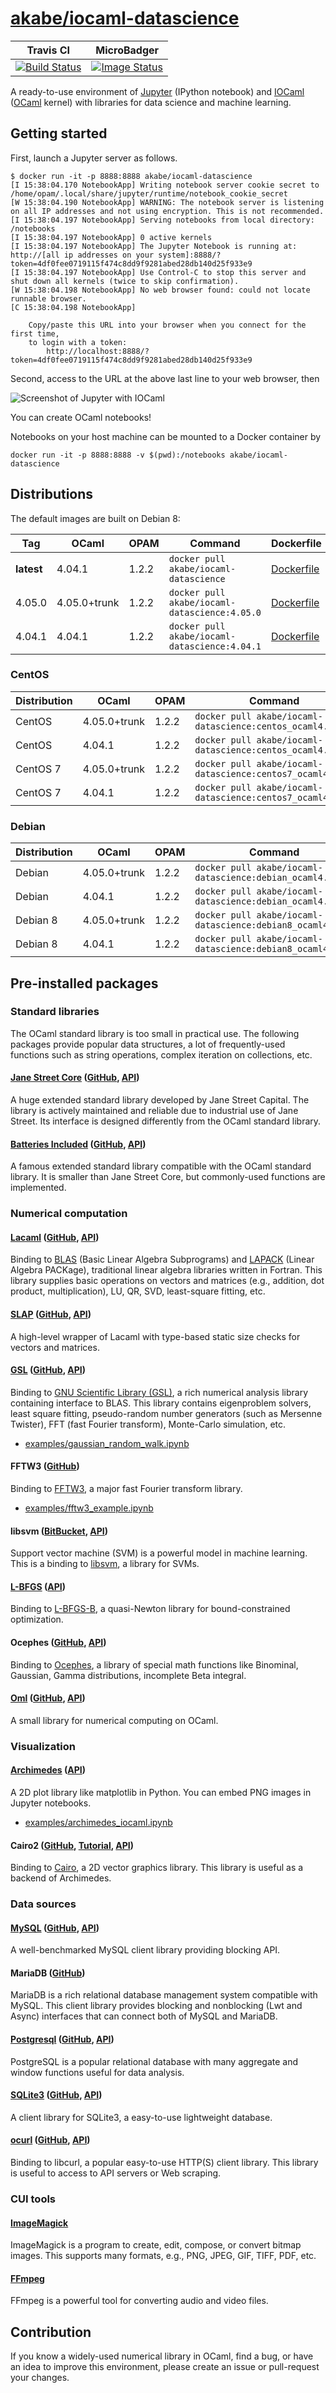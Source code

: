 # [akabe/iocaml-datascience](https://hub.docker.com/r/akabe/iocaml-datascience/)

| Travis CI | MicroBadger |
| --- | --- |
| [![Build Status](https://travis-ci.org/akabe/docker-iocaml-datascience.svg?branch=master)](https://travis-ci.org/akabe/docker-iocaml-datascience) | [![Image Status](https://images.microbadger.com/badges/image/akabe/iocaml-datascience.svg)](https://microbadger.com/images/akabe/iocaml-datascience) |

A ready-to-use environment of [Jupyter](http://ipython.org/notebook.html) (IPython notebook) and [IOCaml](https://github.com/andrewray/iocaml) ([OCaml](https://ocaml.org/) kernel) with libraries for data science and machine learning.

## Getting started

First, launch a Jupyter server as follows.

```console
$ docker run -it -p 8888:8888 akabe/iocaml-datascience
[I 15:38:04.170 NotebookApp] Writing notebook server cookie secret to /home/opam/.local/share/jupyter/runtime/notebook_cookie_secret
[W 15:38:04.190 NotebookApp] WARNING: The notebook server is listening on all IP addresses and not using encryption. This is not recommended.
[I 15:38:04.197 NotebookApp] Serving notebooks from local directory: /notebooks
[I 15:38:04.197 NotebookApp] 0 active kernels
[I 15:38:04.197 NotebookApp] The Jupyter Notebook is running at: http://[all ip addresses on your system]:8888/?token=4df0fee0719115f474c8dd9f9281abed28db140d25f933e9
[I 15:38:04.197 NotebookApp] Use Control-C to stop this server and shut down all kernels (twice to skip confirmation).
[W 15:38:04.198 NotebookApp] No web browser found: could not locate runnable browser.
[C 15:38:04.198 NotebookApp]

    Copy/paste this URL into your browser when you connect for the first time,
    to login with a token:
        http://localhost:8888/?token=4df0fee0719115f474c8dd9f9281abed28db140d25f933e9
```

Second, access to the URL at the above last line to your web browser, then

![Screenshot of Jupyter with IOCaml](screenshot.png)

You can create OCaml notebooks!

Notebooks on your host machine can be mounted to a Docker container by

```
docker run -it -p 8888:8888 -v $(pwd):/notebooks akabe/iocaml-datascience
```


## Distributions

The default images are built on Debian 8:

| Tag | OCaml | OPAM | Command | Dockerfile |
| ------------ | ----- | ---- | ------- | ---------- |
| **latest** | 4.04.1 | 1.2.2 | `docker pull akabe/iocaml-datascience` | [Dockerfile](dockerfiles/debian8_ocaml4.04.1/Dockerfile) |
| 4.05.0 | 4.05.0+trunk | 1.2.2 | `docker pull akabe/iocaml-datascience:4.05.0` | [Dockerfile](dockerfiles/debian8_ocaml4.05.0/Dockerfile) |
| 4.04.1 | 4.04.1 | 1.2.2 | `docker pull akabe/iocaml-datascience:4.04.1` | [Dockerfile](dockerfiles/debian8_ocaml4.04.1/Dockerfile) |

### CentOS

| Distribution | OCaml | OPAM | Command | Dockerfile |
| ------------ | ----- | ---- | ------- | ---------- |
| CentOS | 4.05.0+trunk | 1.2.2 | `docker pull akabe/iocaml-datascience:centos_ocaml4.05.0` | [Dockerfile](dockerfiles/centos7_ocaml4.05.0/Dockerfile) |
| CentOS | 4.04.1 | 1.2.2 | `docker pull akabe/iocaml-datascience:centos_ocaml4.04.1` | [Dockerfile](dockerfiles/centos7_ocaml4.04.1/Dockerfile) |
| CentOS 7 | 4.05.0+trunk | 1.2.2 | `docker pull akabe/iocaml-datascience:centos7_ocaml4.05.0` | [Dockerfile](dockerfiles/centos7_ocaml4.05.0/Dockerfile) |
| CentOS 7 | 4.04.1 | 1.2.2 | `docker pull akabe/iocaml-datascience:centos7_ocaml4.04.1` | [Dockerfile](dockerfiles/centos7_ocaml4.04.1/Dockerfile) |

### Debian

| Distribution | OCaml | OPAM | Command | Dockerfile |
| ------------ | ----- | ---- | ------- | ---------- |
| Debian | 4.05.0+trunk | 1.2.2 | `docker pull akabe/iocaml-datascience:debian_ocaml4.05.0` | [Dockerfile](dockerfiles/debian8_ocaml4.05.0/Dockerfile) |
| Debian | 4.04.1 | 1.2.2 | `docker pull akabe/iocaml-datascience:debian_ocaml4.04.1` | [Dockerfile](dockerfiles/debian8_ocaml4.04.1/Dockerfile) |
| Debian 8 | 4.05.0+trunk | 1.2.2 | `docker pull akabe/iocaml-datascience:debian8_ocaml4.05.0` | [Dockerfile](dockerfiles/debian8_ocaml4.05.0/Dockerfile) |
| Debian 8 | 4.04.1 | 1.2.2 | `docker pull akabe/iocaml-datascience:debian8_ocaml4.04.1` | [Dockerfile](dockerfiles/debian8_ocaml4.04.1/Dockerfile) |

## Pre-installed packages

### Standard libraries

The OCaml standard library is too small in practical use.
The following packages provide popular data structures, a lot of frequently-used functions such as string operations,
complex iteration on collections, etc.

#### [Jane Street Core](https://janestreet.github.io/) ([GitHub](https://github.com/janestreet/core), [API](https://ocaml.janestreet.com/ocaml-core/v0.9/doc/core/Core/))

A huge extended standard library developed by Jane Street Capital.
The library is actively maintained and reliable due to industrial use of Jane Street.
Its interface is designed differently from the OCaml standard library.

#### [Batteries Included](http://batteries.forge.ocamlcore.org/) ([GitHub](https://github.com/ocaml-batteries-team/batteries-included), [API](http://ocaml-batteries-team.github.io/batteries-included/hdoc2/))

A famous extended standard library compatible with the OCaml standard library.
It is smaller than Jane Street Core, but commonly-used functions are implemented.

### Numerical computation

#### [Lacaml](http://mmottl.github.io/lacaml/) ([GitHub](https://github.com/mmottl/lacaml), [API](http://mmottl.github.io/lacaml/API.docdir/))

Binding to [BLAS](http://www.netlib.org/blas/) (Basic Linear Algebra Subprograms) and [LAPACK](http://www.netlib.org/lapack/) (Linear Algebra PACKage), traditional linear algebra libraries written in Fortran. This library supplies basic operations on vectors and matrices (e.g., addition, dot product, multiplication), LU, QR, SVD, least-square fitting, etc.

#### [SLAP](http://akabe.github.io/slap/) ([GitHub](https://github.com/akabe/slap), [API](http://akabe.github.io/slap/api/))

A high-level wrapper of Lacaml with type-based static size checks for vectors and matrices.

#### [GSL](http://mmottl.github.io/gsl-ocaml) ([GitHub](https://github.com/mmottl/gsl-ocaml), [API](http://mmottl.github.io/gsl-ocaml/api/))

Binding to [GNU Scientific Library (GSL)](http://www.gnu.org/software/gsl/), a rich numerical analysis library containing interface to BLAS. This library contains eigenproblem solvers, least square fitting, pseudo-random number generators (such as Mersenne Twister), FFT (fast Fourier transform), Monte-Carlo simulation, etc.

- [examples/gaussian_random_walk.ipynb](examples/gaussian_random_walk.ipynb)

#### FFTW3 ([GitHub](https://github.com/Chris00/fftw-ocaml))

Binding to [FFTW3](http://fftw.org/), a major fast Fourier transform library.

- [examples/fftw3_example.ipynb](examples/fftw3_example.ipynb)

#### libsvm ([BitBucket](https://bitbucket.org/ogu/libsvm-ocaml/), [API](https://ogu.bitbucket.io/libsvm-ocaml/api/))

Support vector machine (SVM) is a powerful model in machine learning.
This is a binding to [libsvm](https://www.csie.ntu.edu.tw/~cjlin/libsvm/), a library for SVMs.

#### [L-BFGS](https://github.com/Chris00/L-BFGS-ocaml) ([API](http://lbfgs.forge.ocamlcore.org/API.docdir/Lbfgs.html))

Binding to [L-BFGS-B](http://users.iems.northwestern.edu/~nocedal/lbfgsb.html), a quasi-Newton library for bound-constrained optimization.

#### Ocephes ([GitHub](https://github.com/rleonid/ocephes), [API](https://rleonid.github.io/ocephes/))

Binding to [Ocephes](http://www.netlib.org/cephes/), a library of special math functions like Binominal, Gaussian, Gamma distributions, incomplete Beta integral.

#### [Oml](http://www.hammerlab.org/2015/08/11/introducing-oml-a-small-ocaml-library-for-numerical-computing/) ([GitHub](https://github.com/hammerlab/oml), [API](http://www.hammerlab.org/oml/index.html))

A small library for numerical computing on OCaml.

### Visualization

#### [Archimedes](http://archimedes.forge.ocamlcore.org/) ([API](http://archimedes.forge.ocamlcore.org/API/Archimedes.html))

A 2D plot library like matplotlib in Python. You can embed PNG images in Jupyter notebooks.

- [examples/archimedes_iocaml.ipynb](examples/archimedes_iocaml.ipynb)

#### Cairo2 ([GitHub](https://github.com/Chris00/ocaml-cairo), [Tutorial](http://cairo.forge.ocamlcore.org/tutorial/index.html), [API](http://cairo.forge.ocamlcore.org/tutorial/Cairo.html))

Binding to [Cairo](https://cairographics.org/), a 2D vector graphics library. This library is useful as a backend of Archimedes.

### Data sources

#### [MySQL](http://ygrek.org.ua/p/ocaml-mysql/) ([GitHub](https://github.com/ygrek/ocaml-mysql), [API](http://ygrek.org.ua/p/ocaml-mysql/api/index.html))

A well-benchmarked MySQL client library providing blocking API.

#### MariaDB ([GitHub](https://github.com/andrenth/ocaml-mariadb))

MariaDB is a rich relational database management system compatible with MySQL.
This client library provides blocking and nonblocking (Lwt and Async) interfaces
that can connect both of MySQL and MariaDB.

#### [Postgresql](http://mmottl.github.io/postgresql-ocaml/) ([GitHub](https://github.com/mmottl/postgresql-ocaml), [API](http://mmottl.github.io/postgresql-ocaml/api/))

PostgreSQL is a popular relational database with many aggregate and window functions useful for data analysis.

#### [SQLite3](http://mmottl.github.io/sqlite3-ocaml/) ([GitHub](https://github.com/mmottl/sqlite3-ocaml), [API](http://mmottl.github.io/sqlite3-ocaml/API.docdir/))

A client library for SQLite3, a easy-to-use lightweight database.

#### [ocurl](http://ygrek.org.ua/p/ocurl/) ([GitHub](https://github.com/ygrek/ocurl), [API](http://ygrek.org.ua/p/ocurl/api/index.html))

Binding to libcurl, a popular easy-to-use HTTP(S) client library.
This library is useful to access to API servers or Web scraping.

### CUI tools

#### [ImageMagick](https://www.imagemagick.org/script/index.php)

ImageMagick is a program to create, edit, compose, or convert bitmap images.
This supports many formats, e.g., PNG, JPEG, GIF, TIFF, PDF, etc.

#### [FFmpeg](https://ffmpeg.org/)

FFmpeg is a powerful tool for converting audio and video files.

## Contribution

If you know a widely-used numerical library in OCaml, find a bug, or have an idea to improve this environment, please create an issue or pull-request your changes.
